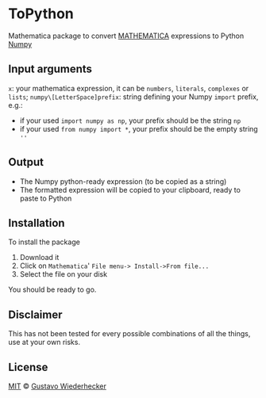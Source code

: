 # ToPython

Mathematica package to convert [MATHEMATICA](https://www.wolfram.com/mathematica/) expressions to Python [Numpy](http://www.numpy.org/)

## Input arguments

`x`: your mathematica expression, it can be `numbers`, `literals`,
`complexes` or `lists`;
`numpy\[LetterSpace]prefix`: string defining your Numpy `import` prefix,
e.g.:
* if your used `import numpy as np`, your prefix should be the string
`np`
* if your used `from numpy import *`, your prefix should be the empty
string `''`

## Output

* The Numpy python-ready expression (to be copied as a string)
* The formatted expression will be copied to your clipboard, ready to paste to Python

## Installation

To install the package

1. Download it
2. Click on `Mathematica`' `File menu-> Install->From file...`
3. Select the file on your disk

You should be ready to go.

## Disclaimer

This has not been tested for every possible combinations of all the things, use at your own risks.

## License

[MIT](LICENSE.md) © [Gustavo Wiederhecker](https://github.com/gwiederhecker)
